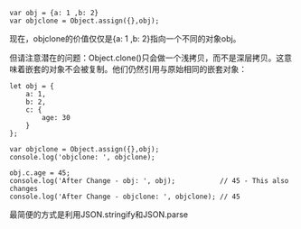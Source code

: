 ```
var obj = {a: 1 ,b: 2}
var objclone = Object.assign({},obj);
```
现在，objclone的价值仅仅是{a: 1 ,b: 2}指向一个不同的对象obj。

但请注意潜在的问题：Object.clone()只会做一个浅拷贝，而不是深层拷贝。这意味着嵌套的对象不会被复制。他们仍然引用与原始相同的嵌套对象：
```
let obj = {
    a: 1,
    b: 2,
    c: {
        age: 30
    }
};

var objclone = Object.assign({},obj);
console.log('objclone: ', objclone);

obj.c.age = 45;
console.log('After Change - obj: ', obj);           // 45 - This also changes
console.log('After Change - objclone: ', objclone); // 45
```

最简便的方式是利用JSON.stringify和JSON.parse
